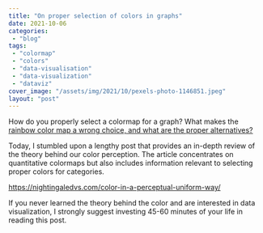 ```yaml
---
title: "On proper selection of colors in graphs"
date: 2021-10-06
categories: 
 - "blog"
tags: 
 - "colormap"
 - "colors"
 - "data-visualisation"
 - "data-visualization"
 - "dataviz"
cover_image: "/assets/img/2021/10/pexels-photo-1146851.jpeg"
layout: "post"
---
```


How do you properly select a colormap for a graph? What makes the [rainbow color map a wrong choice, and what are the proper alternatives?](https://gorelik.net/2020/08/17/what-is-the-biggest-problem-of-the-jet-and-rainbow-color-maps-and-why-is-it-not-as-evil-as-i-thought/)

Today, I stumbled upon a lengthy post that provides an in-depth review of the theory behind our color perception. The article concentrates on quantitative colormaps but also includes information relevant to selecting proper colors for categories. 


<https://nightingaledvs.com/color-in-a-perceptual-uniform-way/>


If you never learned the theory behind the color and are interested in data visualization, I strongly suggest investing 45-60 minutes of your life in reading this post.
